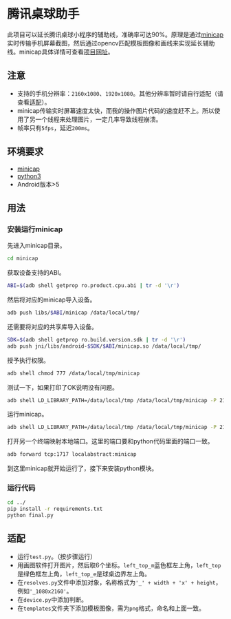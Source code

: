 # 腾讯桌球助手

此项目可以延长腾讯桌球小程序的辅助线，准确率可达90%。原理是通过[minicap](https://github.com/openstf/minicap)实时传输手机屏幕截图，然后通过opencv匹配模板图像和画线来实现延长辅助线。minicap具体详情可查看[项目网址](https://github.com/openstf/minicap)。

## 注意

* 支持的手机分辨率：`2160x1080`、`1920x1080`。其他分辨率暂时请自行适配（请查看[适配](#适配)）。
* minicap传输实时屏幕速度太快，而我的操作图片代码的速度赶不上。所以使用了另一个线程来处理图片，一定几率导致线程崩溃。
* 帧率只有`5fps`，延迟`200ms`。

## 环境要求

* [minicap](https://github.com/openstf/minicap)
* [python3](https://www.python.org/)
* Android版本>5

## 用法

### 安装运行minicap

先进入minicap目录。
```bash
cd minicap
```

获取设备支持的ABI。
```bash
ABI=$(adb shell getprop ro.product.cpu.abi | tr -d '\r')
```

然后将对应的minicap导入设备。
```bash
adb push libs/$ABI/minicap /data/local/tmp/
```

还需要将对应的共享库导入设备。
```bash
SDK=$(adb shell getprop ro.build.version.sdk | tr -d '\r')
adb push jni/libs/android-$SDK/$ABI/minicap.so /data/local/tmp/
```

授予执行权限。
```bash
adb shell chmod 777 /data/local/tmp/minicap
```

测试一下，如果打印了OK说明没有问题。
```bash
adb shell LD_LIBRARY_PATH=/data/local/tmp /data/local/tmp/minicap -P 2160x1080@2160x1080/0 -t
```

运行minicap。
```bash
adb shell LD_LIBRARY_PATH=/data/local/tmp /data/local/tmp/minicap -P 2160x1080@2160x1080/0
```

打开另一个终端映射本地端口。这里的端口要和python代码里面的端口一致。
```bash
adb forward tcp:1717 localabstract:minicap
```

到这里minicap就开始运行了，接下来安装python模块。

### 运行代码
```bash
cd ../
pip install -r requirements.txt
python final.py
```

## 适配
* 运行`test.py`。（按步骤运行）
* 用画图软件打开图片，然后取6个坐标。`left_top_m`蓝色框左上角，`left_top`是绿色框左上角，`left_top_e`是球桌边界左上角。
* 在`resolves.py`文件中添加对象，名称格式为`'_' + width + 'x' + height`，例如`'_1080x2160'`。
* 在`device.py`中添加判断。
* 在`templates`文件夹下添加模板图像，需为`png`格式，命名和上面一致。